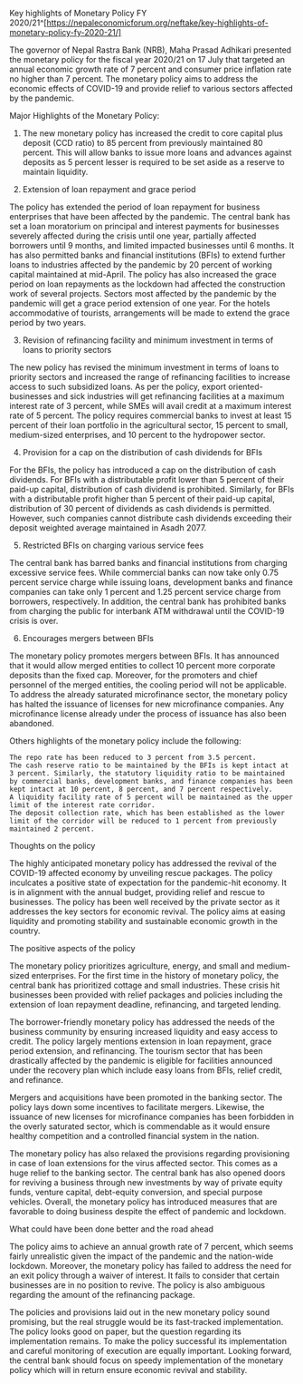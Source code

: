 Key highlights of Monetary Policy FY 2020/21^[https://nepaleconomicforum.org/neftake/key-highlights-of-monetary-policy-fy-2020-21/]

The governor of Nepal Rastra Bank (NRB), Maha Prasad Adhikari presented the monetary policy for the fiscal year 2020/21 on 17 July that targeted an annual economic growth rate of 7 percent and consumer price inflation rate no higher than 7 percent. The monetary policy aims to address the economic effects of COVID-19 and provide relief to various sectors affected by the pandemic.

Major Highlights of the Monetary Policy:

1. The new monetary policy has increased the credit to core capital plus deposit (CCD ratio) to 85 percent from previously maintained 80 percent. This will allow banks to issue more loans and advances against deposits as 5 percent lesser is required to be set aside as a reserve to maintain liquidity.

2. Extension of loan repayment and grace period

The policy has extended the period of loan repayment for business enterprises that have been affected by the pandemic. The central bank has set a loan moratorium on principal and interest payments for businesses severely affected during the crisis until one year, partially affected borrowers until 9 months, and limited impacted businesses until 6 months. It has also permitted banks and financial institutions (BFIs) to extend further loans to industries affected by the pandemic by 20 percent of working capital maintained at mid-April. The policy has also increased the grace period on loan repayments as the lockdown had affected the construction work of several projects. Sectors most affected by the pandemic by the pandemic will get a grace period extension of one year. For the hotels accommodative of tourists, arrangements will be made to extend the grace period by two years.

3. Revision of refinancing facility and minimum investment in terms of loans to priority sectors

The new policy has revised the minimum investment in terms of loans to priority sectors and increased the range of refinancing facilities to increase access to such subsidized loans. As per the policy, export oriented-businesses and sick industries will get refinancing facilities at a maximum interest rate of 3 percent, while SMEs will avail credit at a maximum interest rate of 5 percent. The policy requires commercial banks to invest at least 15 percent of their loan portfolio in the agricultural sector, 15 percent to small, medium-sized enterprises, and 10 percent to the hydropower sector.

4. Provision for a cap on the distribution of cash dividends for BFIs

For the BFIs, the policy has introduced a cap on the distribution of cash dividends. For BFIs with a distributable profit lower than 5 percent of their paid-up capital, distribution of cash dividend is prohibited. Similarly, for BFIs with a distributable profit higher than 5 percent of their paid-up capital, distribution of 30 percent of dividends as cash dividends is permitted. However, such companies cannot distribute cash dividends exceeding their deposit weighted average maintained in Asadh 2077.

5. Restricted BFIs on charging various service fees

The central bank has barred banks and financial institutions from charging excessive service fees. While commercial banks can now take only 0.75 percent service charge while issuing loans, development banks and finance companies can take only 1 percent and 1.25 percent service charge from borrowers, respectively. In addition, the central bank has prohibited banks from charging the public for interbank ATM withdrawal until the COVID-19 crisis is over.

6. Encourages mergers between BFIs

The monetary policy promotes mergers between BFIs. It has announced that it would allow merged entities to collect 10 percent more corporate deposits than the fixed cap. Moreover, for the promoters and chief personnel of the merged entities, the cooling period will not be applicable. To address the already saturated microfinance sector, the monetary policy has halted the issuance of licenses for new microfinance companies. Any microfinance license already under the process of issuance has also been abandoned.

Others highlights of the monetary policy include the following:

    The repo rate has been reduced to 3 percent from 3.5 percent.
    The cash reserve ratio to be maintained by the BFIs is kept intact at 3 percent. Similarly, the statutory liquidity ratio to be maintained by commercial banks, development banks, and finance companies has been kept intact at 10 percent, 8 percent, and 7 percent respectively.
    A liquidity facility rate of 5 percent will be maintained as the upper limit of the interest rate corridor.
    The deposit collection rate, which has been established as the lower limit of the corridor will be reduced to 1 percent from previously maintained 2 percent.

Thoughts on the policy

The highly anticipated monetary policy has addressed the revival of the COVID-19 affected economy by unveiling rescue packages. The policy inculcates a positive state of expectation for the pandemic-hit economy. It is in alignment with the annual budget, providing relief and rescue to businesses. The policy has been well received by the private sector as it addresses the key sectors for economic revival. The policy aims at easing liquidity and promoting stability and sustainable economic growth in the country.

The positive aspects of the policy

The monetary policy prioritizes agriculture, energy, and small and medium-sized enterprises. For the first time in the history of monetary policy, the central bank has prioritized cottage and small industries. These crisis hit businesses been provided with relief packages and policies including the extension of loan repayment deadline, refinancing, and targeted lending.

The borrower-friendly monetary policy has addressed the needs of the business community by ensuring increased liquidity and easy access to credit. The policy largely mentions extension in loan repayment, grace period extension, and refinancing. The tourism sector that has been drastically affected by the pandemic is eligible for facilities announced under the recovery plan which include easy loans from BFIs, relief credit, and refinance.

Mergers and acquisitions have been promoted in the banking sector. The policy lays down some incentives to facilitate mergers. Likewise, the issuance of new licenses for microfinance companies has been forbidden in the overly saturated sector, which is commendable as it would ensure healthy competition and a controlled financial system in the nation.

The monetary policy has also relaxed the provisions regarding provisioning in case of loan extensions for the virus affected sector. This comes as a huge relief to the banking sector.  The central bank has also opened doors for reviving a business through new investments by way of private equity funds, venture capital, debt-equity conversion, and special purpose vehicles. Overall, the monetary policy has introduced measures that are favorable to doing business despite the effect of pandemic and lockdown.

What could have been done better and the road ahead

The policy aims to achieve an annual growth rate of 7 percent, which seems fairly unrealistic given the impact of the pandemic and the nation-wide lockdown. Moreover, the monetary policy has failed to address the need for an exit policy through a waiver of interest. It fails to consider that certain businesses are in no position to revive. The policy is also ambiguous regarding the amount of the refinancing package.

The policies and provisions laid out in the new monetary policy sound promising, but the real struggle would be its fast-tracked implementation. The policy looks good on paper, but the question regarding its implementation remains. To make the policy successful its implementation and careful monitoring of execution are equally important. Looking forward, the central bank should focus on speedy implementation of the monetary policy which will in return ensure economic revival and stability.
